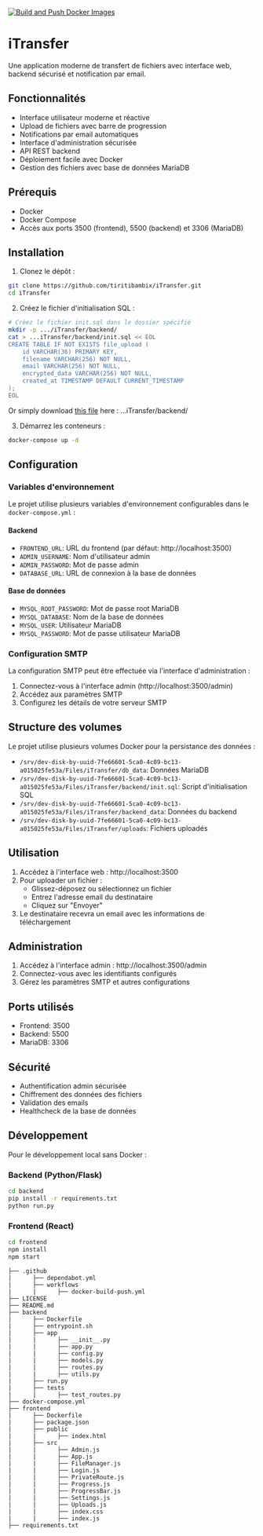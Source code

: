 [![Build and Push Docker Images](https://github.com/tiritibambix/iTransfer/actions/workflows/docker-build-push.yml/badge.svg)](https://github.com/tiritibambix/iTransfer_1minAI/actions/workflows/docker-build-push.yml)

# iTransfer

Une application moderne de transfert de fichiers avec interface web, backend sécurisé et notification par email.

## Fonctionnalités

- Interface utilisateur moderne et réactive
- Upload de fichiers avec barre de progression
- Notifications par email automatiques
- Interface d'administration sécurisée
- API REST backend
- Déploiement facile avec Docker
- Gestion des fichiers avec base de données MariaDB

## Prérequis

- Docker
- Docker Compose
- Accès aux ports 3500 (frontend), 5500 (backend) et 3306 (MariaDB)

## Installation

1. Clonez le dépôt :
```bash
git clone https://github.com/tiritibambix/iTransfer.git
cd iTransfer
```

2. Créez le fichier d'initialisation SQL :
```bash
# Créez le fichier init.sql dans le dossier spécifié
mkdir -p .../iTransfer/backend/
cat > ...iTransfer/backend/init.sql << EOL
CREATE TABLE IF NOT EXISTS file_upload (
    id VARCHAR(36) PRIMARY KEY,
    filename VARCHAR(256) NOT NULL,
    email VARCHAR(256) NOT NULL,
    encrypted_data VARCHAR(256) NOT NULL,
    created_at TIMESTAMP DEFAULT CURRENT_TIMESTAMP
);
EOL
```

Or simply download [this file](https://github.com/tiritibambix/iTransfer/blob/main/backend/init.sql) here : ...iTransfer/backend/  

3. Démarrez les conteneurs :
```bash
docker-compose up -d
```

## Configuration

### Variables d'environnement

Le projet utilise plusieurs variables d'environnement configurables dans le `docker-compose.yml` :

#### Backend
- `FRONTEND_URL`: URL du frontend (par défaut: http://localhost:3500)
- `ADMIN_USERNAME`: Nom d'utilisateur admin
- `ADMIN_PASSWORD`: Mot de passe admin
- `DATABASE_URL`: URL de connexion à la base de données

#### Base de données
- `MYSQL_ROOT_PASSWORD`: Mot de passe root MariaDB
- `MYSQL_DATABASE`: Nom de la base de données
- `MYSQL_USER`: Utilisateur MariaDB
- `MYSQL_PASSWORD`: Mot de passe utilisateur MariaDB

### Configuration SMTP

La configuration SMTP peut être effectuée via l'interface d'administration :
1. Connectez-vous à l'interface admin (http://localhost:3500/admin)
2. Accédez aux paramètres SMTP
3. Configurez les détails de votre serveur SMTP

## Structure des volumes

Le projet utilise plusieurs volumes Docker pour la persistance des données :

- `/srv/dev-disk-by-uuid-7fe66601-5ca0-4c09-bc13-a015025fe53a/Files/iTransfer/db_data`: Données MariaDB
- `/srv/dev-disk-by-uuid-7fe66601-5ca0-4c09-bc13-a015025fe53a/Files/iTransfer/backend/init.sql`: Script d'initialisation SQL
- `/srv/dev-disk-by-uuid-7fe66601-5ca0-4c09-bc13-a015025fe53a/Files/iTransfer/backend_data`: Données du backend
- `/srv/dev-disk-by-uuid-7fe66601-5ca0-4c09-bc13-a015025fe53a/Files/iTransfer/uploads`: Fichiers uploadés

## Utilisation

1. Accédez à l'interface web : http://localhost:3500
2. Pour uploader un fichier :
   - Glissez-déposez ou sélectionnez un fichier
   - Entrez l'adresse email du destinataire
   - Cliquez sur "Envoyer"
3. Le destinataire recevra un email avec les informations de téléchargement

## Administration

1. Accédez à l'interface admin : http://localhost:3500/admin
2. Connectez-vous avec les identifiants configurés
3. Gérez les paramètres SMTP et autres configurations

## Ports utilisés

- Frontend: 3500
- Backend: 5500
- MariaDB: 3306

## Sécurité

- Authentification admin sécurisée
- Chiffrement des données des fichiers
- Validation des emails
- Healthcheck de la base de données

## Développement

Pour le développement local sans Docker :

### Backend (Python/Flask)
```bash
cd backend
pip install -r requirements.txt
python run.py
```

### Frontend (React)
```bash
cd frontend
npm install
npm start
```
```
├── .github
|      ├── dependabot.yml
|      ├── workflows
|      |      ├── docker-build-push.yml
├── LICENSE
├── README.md
├── backend
|      ├── Dockerfile
|      ├── entrypoint.sh
|      ├── app
|      |      ├── __init__.py
|      |      ├── app.py
|      |      ├── config.py
|      |      ├── models.py
|      |      ├── routes.py
|      |      ├── utils.py
|      ├── run.py
|      ├── tests
|      |      ├── test_routes.py
├── docker-compose.yml
├── frontend
|      ├── Dockerfile
|      ├── package.json
|      ├── public
|      |      ├── index.html
|      ├── src
|      |      ├── Admin.js
|      |      ├── App.js
|      |      ├── FileManager.js
|      |      ├── Login.js
|      |      ├── PrivateRoute.js
|      |      ├── Progress.js
|      |      ├── ProgressBar.js
|      |      ├── Settings.js
|      |      ├── Uploads.js
|      |      ├── index.css
|      |      ├── index.js
├── requirements.txt
```